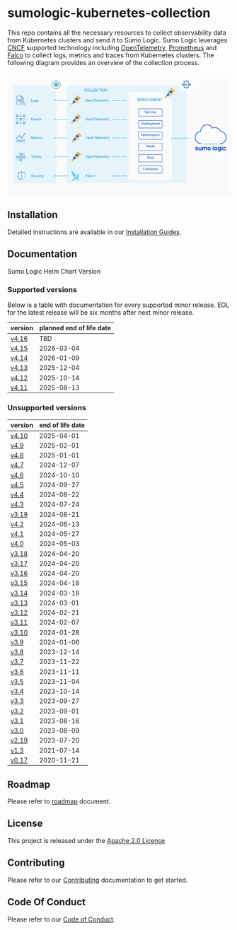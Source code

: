 # sumologic-kubernetes-collection

This repo contains all the necessary resources to collect observability data from Kubernetes clusters and send it to Sumo Logic. Sumo Logic
leverages [CNCF](https://www.cncf.io) supported technology including [OpenTelemetry](https://opentelemetry.io),
[Prometheus](https://prometheus.io) and [Falco](https://www.falco.org/) to collect logs, metrics and traces from Kubernetes clusters. The
following diagram provides an overview of the collection process.

![overview](/images/overview-v4.png)

## Installation

Detailed instructions are available in our [Installation Guides](https://help.sumologic.com/docs/send-data/kubernetes/install-helm-chart/).

## Documentation

Sumo Logic Helm Chart Version

### Supported versions

Below is a table with documentation for every supported minor release. EOL for the latest release will be six months after next minor
release.

| version                                                                                                 | planned end of life date |
| ------------------------------------------------------------------------------------------------------- | ------------------------ |
| [v4.16](https://github.com/SumoLogic/sumologic-kubernetes-collection/tree/release-v4.16/docs/README.md) | TBD                      |
| [v4.15](https://github.com/SumoLogic/sumologic-kubernetes-collection/tree/release-v4.15/docs/README.md) | 2026-03-04               |
| [v4.14](https://github.com/SumoLogic/sumologic-kubernetes-collection/tree/release-v4.14/docs/README.md) | 2026-01-09               |
| [v4.13](https://github.com/SumoLogic/sumologic-kubernetes-collection/tree/release-v4.13/docs/README.md) | 2025-12-04               |
| [v4.12](https://github.com/SumoLogic/sumologic-kubernetes-collection/tree/release-v4.12/docs/README.md) | 2025-10-14               |
| [v4.11](https://github.com/SumoLogic/sumologic-kubernetes-collection/tree/release-v4.11/docs/README.md) | 2025-08-13               |

### Unsupported versions

| version                                                                                                   | end of life date |
| --------------------------------------------------------------------------------------------------------- | ---------------- |
| [v4.10](https://github.com/SumoLogic/sumologic-kubernetes-collection/tree/release-v4.10/docs/README.md)   | 2025-04-01       |
| [v4.9](https://github.com/SumoLogic/sumologic-kubernetes-collection/tree/release-v4.9/docs/README.md)     | 2025-02-01       |
| [v4.8](https://github.com/SumoLogic/sumologic-kubernetes-collection/tree/release-v4.8/docs/README.md)     | 2025-01-01       |
| [v4.7](https://github.com/SumoLogic/sumologic-kubernetes-collection/tree/release-v4.7/docs/README.md)     | 2024-12-07       |
| [v4.6](https://github.com/SumoLogic/sumologic-kubernetes-collection/tree/release-v4.6/docs/README.md)     | 2024-10-10       |
| [v4.5](https://github.com/SumoLogic/sumologic-kubernetes-collection/tree/release-v4.5/docs/README.md)     | 2024-09-27       |
| [v4.4](https://github.com/SumoLogic/sumologic-kubernetes-collection/tree/release-v4.4/docs/README.md)     | 2024-08-22       |
| [v4.3](https://github.com/SumoLogic/sumologic-kubernetes-collection/tree/release-v4.3/docs/README.md)     | 2024-07-24       |
| [v3.19](https://github.com/SumoLogic/sumologic-kubernetes-collection/tree/release-v3.19/docs/README.md)   | 2024-08-21       |
| [v4.2](https://github.com/SumoLogic/sumologic-kubernetes-collection/tree/release-v4.2/docs/README.md)     | 2024-06-13       |
| [v4.1](https://github.com/SumoLogic/sumologic-kubernetes-collection/tree/release-v4.1/docs/README.md)     | 2024-05-27       |
| [v4.0](https://github.com/SumoLogic/sumologic-kubernetes-collection/tree/release-v4.0/docs/README.md)     | 2024-05-03       |
| [v3.18](https://github.com/SumoLogic/sumologic-kubernetes-collection/tree/release-v3.18/docs/README.md)   | 2024-04-20       |
| [v3.17](https://github.com/SumoLogic/sumologic-kubernetes-collection/tree/release-v3.17/docs/README.md)   | 2024-04-20       |
| [v3.16](https://github.com/SumoLogic/sumologic-kubernetes-collection/tree/release-v3.16/docs/README.md)   | 2024-04-20       |
| [v3.15](https://github.com/SumoLogic/sumologic-kubernetes-collection/tree/release-v3.15/docs/README.md)   | 2024-04-18       |
| [v3.14](https://github.com/SumoLogic/sumologic-kubernetes-collection/tree/release-v3.14/docs/README.md)   | 2024-03-18       |
| [v3.13](https://github.com/SumoLogic/sumologic-kubernetes-collection/tree/release-v3.13/docs/README.md)   | 2024-03-01       |
| [v3.12](https://github.com/SumoLogic/sumologic-kubernetes-collection/tree/release-v3.12/docs/README.md)   | 2024-02-21       |
| [v3.11](https://github.com/SumoLogic/sumologic-kubernetes-collection/tree/release-v3.11/docs/README.md)   | 2024-02-07       |
| [v3.10](https://github.com/SumoLogic/sumologic-kubernetes-collection/tree/release-v3.10/docs/README.md)   | 2024-01-28       |
| [v3.9](https://github.com/SumoLogic/sumologic-kubernetes-collection/tree/release-v3.9/docs/README.md)     | 2024-01-06       |
| [v3.8](https://github.com/SumoLogic/sumologic-kubernetes-collection/tree/release-v3.8/docs/README.md)     | 2023-12-14       |
| [v3.7](https://github.com/SumoLogic/sumologic-kubernetes-collection/tree/release-v3.7/docs/README.md)     | 2023-11-22       |
| [v3.6](https://github.com/SumoLogic/sumologic-kubernetes-collection/tree/release-v3.6/docs/README.md)     | 2023-11-11       |
| [v3.5](https://github.com/SumoLogic/sumologic-kubernetes-collection/tree/release-v3.5/docs/README.md)     | 2023-11-04       |
| [v3.4](https://github.com/SumoLogic/sumologic-kubernetes-collection/tree/release-v3.4/docs/README.md)     | 2023-10-14       |
| [v3.3](https://github.com/SumoLogic/sumologic-kubernetes-collection/tree/release-v3.3/docs/README.md)     | 2023-09-27       |
| [v3.2](https://github.com/SumoLogic/sumologic-kubernetes-collection/tree/release-v3.2/docs/README.md)     | 2023-09-01       |
| [v3.1](https://github.com/SumoLogic/sumologic-kubernetes-collection/tree/release-v3.1/docs/README.md)     | 2023-08-16       |
| [v3.0](https://github.com/SumoLogic/sumologic-kubernetes-collection/tree/release-v3.0/docs/README.md)     | 2023-08-09       |
| [v2.19](https://github.com/SumoLogic/sumologic-kubernetes-collection/tree/release-v2.19/deploy/README.md) | 2023-07-20       |
| [v1.3](https://github.com/SumoLogic/sumologic-kubernetes-collection/tree/release-v1.3/deploy/README.md)   | 2021-07-14       |
| [v0.17](https://github.com/SumoLogic/sumologic-kubernetes-collection/tree/release-v0.17/deploy/README.md) | 2020-11-21       |

## Roadmap

Please refer to [roadmap](ROADMAP.md) document.

## License

This project is released under the [Apache 2.0 License](./LICENSE).

## Contributing

Please refer to our [Contributing](./CONTRIBUTING.md) documentation to get started.

## Code Of Conduct

Please refer to our [Code of Conduct](CODE_OF_CONDUCT.md).

